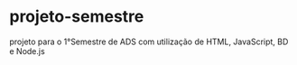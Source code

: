 # projeto-semestre
projeto para o 1°Semestre de ADS com utilização de HTML, JavaScript, BD e Node.js
